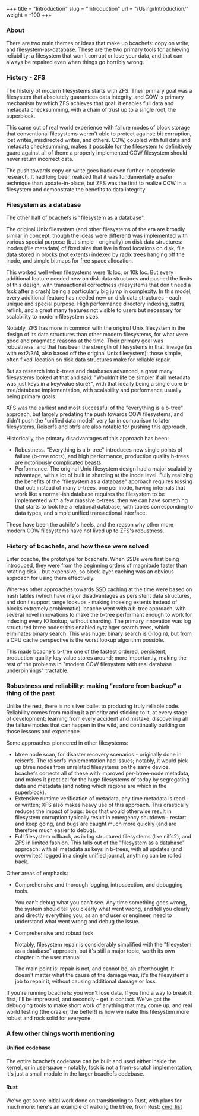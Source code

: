 +++
title = "Introduction"
slug = "Introduction"
url = "/Using/Introduction/"
weight = -100
+++
### About

There are two main themes or ideas that make up bcachefs: copy on write, and filesystem-as-database. These are the two primary tools for achieving reliability: a filesystem that won't corrupt or lose your data, and that can always be repaired even when things go horribly wrong.

### History - ZFS

The history of modern filesystems starts with ZFS. Their primary goal was a filesystem that absolutely guarantees data integrity, and COW is primary mechanism by which ZFS achieves that goal: it enables full data and metadata checksumming, with a chain of trust up to a single root, the superblock.

This came out of real world experience with failure modes of block storage that conventional filesystems weren't able to protect against: bit corruption, lost writes, misdirected writes, and others. COW, coupled with full data and metadata checksumming, makes it possible for the filesystem to definitively guard against all of them: a properly implemented COW filesystem should never return incorrect data.

The push towards copy on write goes back even further in academic research. It had long been realized that it was fundamentally a safer technique than update-in-place, but ZFS was the first to realize COW in a filesystem and demonstrate the benefits to data integrity.

### Filesystem as a database

The other half of bcachefs is "filesystem as a database".

The original Unix filesystem (and other filesystems of the era are broadly similar in concept, though the ideas were different) was implemented with various special purpose (but simple - originally) on disk data structures: inodes (file metadata) of fixed size that live in fixed locations on disk, file data stored in blocks (not extents) indexed by radix trees hanging off the inode, and simple bitmaps for free space allocation.

This worked well when filesystems were 1k loc, or 10k loc. But every additional feature needed new on disk data structures and pushed the limits of this design, with transactional correctness (filesystems that don't need a fsck after a crash) being a particularly big jump in complexity. In this model, every additional feature has needed new on disk data structures - each unique and special purpose. High performance directory indexing, xattrs, reflink, and a great many features not visible to users but necessary for scalability to modern filesystem sizes.

Notably, ZFS has more in common with the original Unix filesystem in the design of its data structures than other modern filesystems, for what were good and pragmatic reasons at the time. Their primary goal was robustness, and that has been the strength of filesystems in that lineage (as with ext2/3/4, also based off the original Unix filesystem): those simple, often fixed-location on disk data structures make for reliable repair.

But as research into b-trees and databases advanced, a great many filesystems looked at that and said: "Wouldn't life be simpler if all metadata was just keys in a key/value store?", with that ideally being a single core b-tree/database implementation, with scalability and performance usually being primary goals.

XFS was the earliest and most successful of the "everything is a b-tree" approach, but largely predating the push towards COW filesystems, and didn't push the "unified data model" very far in comparison to later filesystems. Reiserfs and btrfs are also notable for pushing this approach.

Historically, the primary disadvantages of this approach has been:

* Robustness. "Everything is a b-tree" introduces new single points of failure (b-tree roots), and high performance, production quality b-trees are notoriously complicated beasts.
* Performance. The original Unix filesystem design had a major scalability advantage, with a lot of built in sharding at the inode level. Fully realizing the benefits of the "filesystem as a database" approach requires tossing that out: instead of many b-trees, one per inode, having internals that work like a normal-ish database requires the filesystem to be implemented with a few massive b-trees: then we can have something that starts to look like a relational database, with tables corresponding to data types, and simple unified transactional interface.

These have been the achille's heels, and the reason why other more modern COW filesystems have not lived up to ZFS's robustness.

### History of bcachefs, and how these were solved

Enter bcache, the prototype for bcachefs. When SSDs were first being introduced, they were from the beginning orders of magnitude faster than rotating disk - but expensive, so block layer caching was an obvious approach for using them effectively.

Whereas other approaches towards SSD caching at the time were based on hash tables (which have major disadvantages as persistent data structures, and don't support range lookups - making indexing extents instead of blocks extremely problematic), bcache went with a b-tree approach, with several novel innovations to make the b-tree performant enough to work for indexing every IO lookup, without sharding. The primary innovation was log structured btree nodes: this enabled eytzinger search trees, which eliminates binary search. This was huge: binary search is O(log n), but from a CPU cache perspective is the worst lookup algorithm possible.

This made bcache's b-tree one of the fastest ordered, persistent, production-quality key value stores around; more importantly, making the rest of the problems in "modern COW filesystem with real database underpinnings" tractable.

### Robustness and reliability: making "restore from backup" a thing of the past

Unlike the rest, there is no silver bullet to producing truly reliable code. Reliability comes from making it a priority and sticking to it, at every stage of development; learning from every accident and mistake, discovering all the failure modes that can happen in the wild, and continually building on those lessons and experience.

Some approaches pioneered in other filesystems:

* btree node scan, for disaster recovery scenarios - originally done in reiserfs. The reiserfs implementation had issues; notably, it would pick up btree nodes from unrelated filesystems on the same device. bcachefs corrects all of these with improved per-btree-node metadata, and makes it practical for the huge filesystems of today by segregating data and metadata (and noting which regions are which in the superblock).
* Extensive runtime verification of metadata, any time metadata is read - or written; XFS also makes heavy use of this approach. This drastically reduces the impact of bugs: bugs that would otherwise result in filesystem corruption typically result in emergency shutdown - restart and keep going, and bugs are caught much more quickly (and are therefore much easier to debug).
* Full filesystem rollback, as in log structured filesystems (like nilfs2), and ZFS in limited fashion. This falls out of the "filesystem as a database" approach: with all metadata as keys in b-trees, with all updates (and overwrites) logged in a single unified journal, anything can be rolled back.

Other areas of emphasis:

* Comprehensive and thorough logging, introspection, and debugging tools.
  
  You can't debug what you can't see. Any time something goes wrong, the system should tell you clearly what went wrong, and tell you clearly and directly everything you, as an end user or engineer, need to understand what went wrong and debug the issue.
* Comprehensive and robust fsck
  
  Notably, filesystem repair is considerably simplified with the "filesystem as a database" approach, but it's still a major topic, worth its own chapter in the user manual.
  
  The main point is: repair is not, and cannot be, an afterthought. It doesn't matter what the cause of the damage was, it's the filesystem's job to repair it, without causing additional damage or loss.

If you're running bcachefs: you won't lose data. If you find a way to break it: first, I'll be impressed, and secondly - get in contact. We've got the debugging tools to make short work of anything that may come up, and real world testing (the crazier, the better!) is how we make this filesystem more robust and rock solid for everyone.

### A few other things worth mentioning

#### Unified codebase

The entire bcachefs codebase can be built and used either inside the kernel, or in userspace - notably, fsck is not a from-scratch implementation, it's just a small module in the larger bcachefs codebase.

#### Rust

We've got some initial work done on transitioning to Rust, with plans for much more: here's an example of walking the btree, from Rust: [cmd_list](https://evilpiepirate.org/git/bcachefs-tools.git/tree/src/commands/list.rs)
